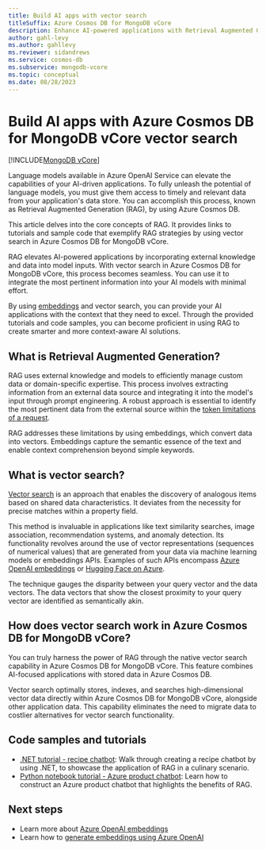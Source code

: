```yaml
---
title: Build AI apps with vector search
titleSuffix: Azure Cosmos DB for MongoDB vCore
description: Enhance AI-powered applications with Retrieval Augmented Generation (RAG) by using Azure Cosmos DB for MongoDB vCore vector search.
author: gahl-levy
ms.author: gahllevy
ms.reviewer: sidandrews
ms.service: cosmos-db
ms.subservice: mongodb-vcore
ms.topic: conceptual
ms.date: 08/28/2023
---
```


# Build AI apps with Azure Cosmos DB for MongoDB vCore vector search

[!INCLUDE[MongoDB vCore](../../includes/appliesto-mongodb-vcore.md)]

Language models available in Azure OpenAI Service can elevate the capabilities of your AI-driven applications. To fully unleash the potential of language models, you must give them access to timely and relevant data from your application's data store. You can accomplish this process, known as Retrieval Augmented Generation (RAG), by using Azure Cosmos DB.

This article delves into the core concepts of RAG. It provides links to tutorials and sample code that exemplify RAG strategies by using vector search in Azure Cosmos DB for MongoDB vCore.

RAG elevates AI-powered applications by incorporating external knowledge and data into model inputs. With vector search in Azure Cosmos DB for MongoDB vCore, this process becomes seamless. You can use it to integrate the most pertinent information into your AI models with minimal effort.

By using [embeddings](../../../ai-services/openai/tutorials/embeddings.md) and vector search, you can provide your AI applications with the context that they need to excel. Through the provided tutorials and code samples, you can become proficient in using RAG to create smarter and more context-aware AI solutions.

## What is Retrieval Augmented Generation?

RAG uses external knowledge and models to efficiently manage custom data or domain-specific expertise. This process involves extracting information from an external data source and integrating it into the model's input through prompt engineering. A robust approach is essential to identify the most pertinent data from the external source within the [token limitations of a request](../../../ai-services/openai/quotas-limits.md).

RAG addresses these limitations by using embeddings, which convert data into vectors. Embeddings capture the semantic essence of the text and enable context comprehension beyond simple keywords.

## What is vector search?

[Vector search](./vector-search.md) is an approach that enables the discovery of analogous items based on shared data characteristics. It deviates from the necessity for precise matches within a property field.

This method is invaluable in applications like text similarity searches, image association, recommendation systems, and anomaly detection. Its functionality revolves around the use of vector representations (sequences of numerical values) that are generated from your data via machine learning models or embeddings APIs. Examples of such APIs encompass [Azure OpenAI embeddings](/azure/ai-services/openai/how-to/embeddings) or [Hugging Face on Azure](https://azure.microsoft.com/solutions/hugging-face-on-azure/).

The technique gauges the disparity between your query vector and the data vectors. The data vectors that show the closest proximity to your query vector are identified as semantically akin.

## How does vector search work in Azure Cosmos DB for MongoDB vCore?

You can truly harness the power of RAG through the native vector search capability in Azure Cosmos DB for MongoDB vCore. This feature combines AI-focused applications with stored data in Azure Cosmos DB.

Vector search optimally stores, indexes, and searches high-dimensional vector data directly within Azure Cosmos DB for MongoDB vCore, alongside other application data. This capability eliminates the need to migrate data to costlier alternatives for vector search functionality.

## Code samples and tutorials

- [.NET tutorial - recipe chatbot](https://github.com/microsoft/AzureDataRetrievalAugmentedGenerationSamples/tree/main/C%23/CosmosDB-MongoDBvCore): Walk through creating a recipe chatbot by using .NET, to showcase the application of RAG in a culinary scenario.
- [Python notebook tutorial - Azure product chatbot](https://github.com/microsoft/AzureDataRetrievalAugmentedGenerationSamples/tree/main/Python/CosmosDB-MongoDB-vCore): Learn how to construct an Azure product chatbot that highlights the benefits of RAG.

## Next steps

- Learn more about [Azure OpenAI embeddings](../../../ai-services/openai/concepts/understand-embeddings.md)
- Learn how to [generate embeddings using Azure OpenAI](../../../ai-services/openai/tutorials/embeddings.md)
